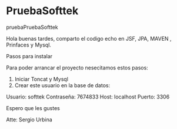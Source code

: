# PruebaSofttek
pruebaPruebaSofttek

Hola buenas tardes, comparto el codigo echo en JSF, JPA, MAVEN , Prinfaces y Mysql.

Pasos para instalar

Para poder arrancar el proyecto nesecitamos estos pasos:

1) Iniciar Toncat y Mysql
2) Crear este usuario en la base de datos: 

Usuario: softtek
Contraseña: 7674833
Host: localhost
Puerto: 3306

Espero que les gustes

Atte: Sergio Urbina
